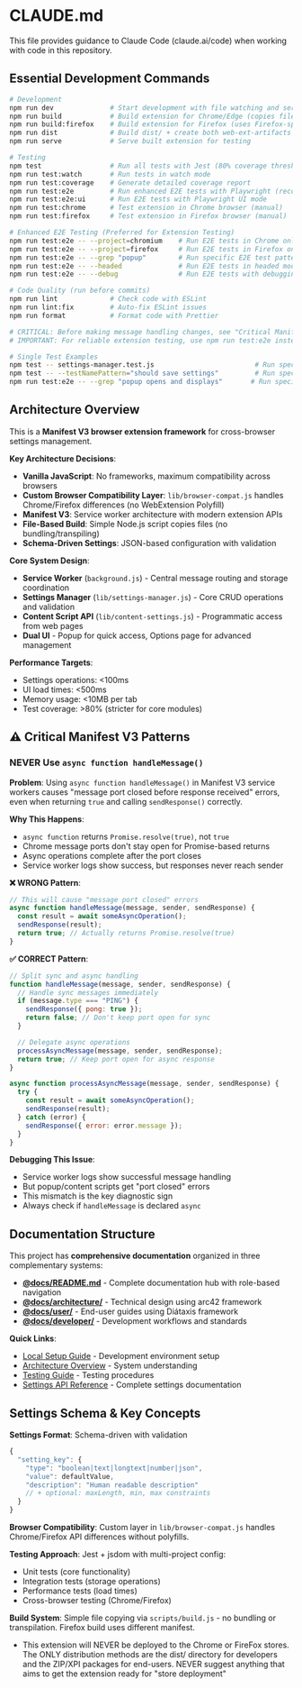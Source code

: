 # CLAUDE.md

This file provides guidance to Claude Code (claude.ai/code) when working with code in this repository.

## Essential Development Commands

```bash
# Development
npm run dev              # Start development with file watching and serving
npm run build            # Build extension for Chrome/Edge (copies files to dist/)
npm run build:firefox    # Build extension for Firefox (uses Firefox-specific manifest)
npm run dist             # Build dist/ + create both web-ext-artifacts (recommended for releases)
npm run serve            # Serve built extension for testing

# Testing
npm test                 # Run all tests with Jest (80% coverage threshold)
npm run test:watch       # Run tests in watch mode
npm run test:coverage    # Generate detailed coverage report
npm run test:e2e         # Run enhanced E2E tests with Playwright (recommended)
npm run test:e2e:ui      # Run E2E tests with Playwright UI mode
npm run test:chrome      # Test extension in Chrome browser (manual)
npm run test:firefox     # Test extension in Firefox browser (manual)

# Enhanced E2E Testing (Preferred for Extension Testing)
npm run test:e2e -- --project=chromium    # Run E2E tests in Chrome only
npm run test:e2e -- --project=firefox     # Run E2E tests in Firefox only
npm run test:e2e -- --grep "popup"        # Run specific E2E test patterns
npm run test:e2e -- --headed              # Run E2E tests in headed mode
npm run test:e2e -- --debug               # Run E2E tests with debugging

# Code Quality (run before commits)
npm run lint             # Check code with ESLint
npm run lint:fix         # Auto-fix ESLint issues
npm run format           # Format code with Prettier

# CRITICAL: Before making message handling changes, see "Critical Manifest V3 Patterns" section below!
# IMPORTANT: For reliable extension testing, use npm run test:e2e instead of manual browser testing

# Single Test Examples
npm test -- settings-manager.test.js                         # Run specific test file
npm test -- --testNamePattern="should save settings"         # Run specific test by name
npm run test:e2e -- --grep "popup opens and displays"       # Run specific E2E test
```

## Architecture Overview

This is a **Manifest V3 browser extension framework** for cross-browser settings management.

**Key Architecture Decisions**:

- **Vanilla JavaScript**: No frameworks, maximum compatibility across browsers
- **Custom Browser Compatibility Layer**: `lib/browser-compat.js` handles Chrome/Firefox differences (no WebExtension Polyfill)
- **Manifest V3**: Service worker architecture with modern extension APIs
- **File-Based Build**: Simple Node.js script copies files (no bundling/transpiling)
- **Schema-Driven Settings**: JSON-based configuration with validation

**Core System Design**:

- **Service Worker** (`background.js`) - Central message routing and storage coordination
- **Settings Manager** (`lib/settings-manager.js`) - Core CRUD operations and validation
- **Content Script API** (`lib/content-settings.js`) - Programmatic access from web pages
- **Dual UI** - Popup for quick access, Options page for advanced management

**Performance Targets**:

- Settings operations: <100ms
- UI load times: <500ms
- Memory usage: <10MB per tab
- Test coverage: >80% (stricter for core modules)

## ⚠️ Critical Manifest V3 Patterns

### **NEVER Use `async function handleMessage()`**

**Problem**: Using `async function handleMessage()` in Manifest V3 service workers causes "message port closed before response received" errors, even when returning `true` and calling `sendResponse()` correctly.

**Why This Happens**:

- `async function` returns `Promise.resolve(true)`, not `true`
- Chrome message ports don't stay open for Promise-based returns
- Async operations complete after the port closes
- Service worker logs show success, but responses never reach sender

**❌ WRONG Pattern**:

```javascript
// This will cause "message port closed" errors
async function handleMessage(message, sender, sendResponse) {
  const result = await someAsyncOperation();
  sendResponse(result);
  return true; // Actually returns Promise.resolve(true)
}
```

**✅ CORRECT Pattern**:

```javascript
// Split sync and async handling
function handleMessage(message, sender, sendResponse) {
  // Handle sync messages immediately
  if (message.type === "PING") {
    sendResponse({ pong: true });
    return false; // Don't keep port open for sync
  }

  // Delegate async operations
  processAsyncMessage(message, sender, sendResponse);
  return true; // Keep port open for async response
}

async function processAsyncMessage(message, sender, sendResponse) {
  try {
    const result = await someAsyncOperation();
    sendResponse(result);
  } catch (error) {
    sendResponse({ error: error.message });
  }
}
```

**Debugging This Issue**:

- Service worker logs show successful message handling
- But popup/content scripts get "port closed" errors
- This mismatch is the key diagnostic sign
- Always check if `handleMessage` is declared `async`

## Documentation Structure

This project has **comprehensive documentation** organized in three complementary systems:

- **[@docs/README.md](docs/README.md)** - Complete documentation hub with role-based navigation
- **[@docs/architecture/](docs/architecture/README.md)** - Technical design using arc42 framework
- **[@docs/user/](docs/user/README.md)** - End-user guides using Diátaxis framework
- **[@docs/developer/](docs/developer/README.md)** - Development workflows and standards

**Quick Links**:

- [Local Setup Guide](docs/developer/workflows/local-setup.md) - Development environment setup
- [Architecture Overview](docs/architecture/01-introduction-goals.md) - System understanding
- [Testing Guide](docs/developer/workflows/testing-guide.md) - Testing procedures
- [Settings API Reference](docs/user/reference/settings-types.md) - Complete settings documentation

## Settings Schema & Key Concepts

**Settings Format**: Schema-driven with validation

```javascript
{
  "setting_key": {
    "type": "boolean|text|longtext|number|json",
    "value": defaultValue,
    "description": "Human readable description"
    // + optional: maxLength, min, max constraints
  }
}
```

**Browser Compatibility**: Custom layer in `lib/browser-compat.js` handles Chrome/Firefox API differences without polyfills.

**Testing Approach**: Jest + jsdom with multi-project config:

- Unit tests (core functionality)
- Integration tests (storage operations)
- Performance tests (load times)
- Cross-browser testing (Chrome/Firefox)

**Build System**: Simple file copying via `scripts/build.js` - no bundling or transpilation. Firefox build uses different manifest.

- This extension will NEVER be deployed to the Chrome or FireFox stores. The ONLY distribution methods are the dist/ directory for developers and the ZIP/XPI packages for end-users. NEVER suggest anything that aims to get the extension ready for "store deployment"